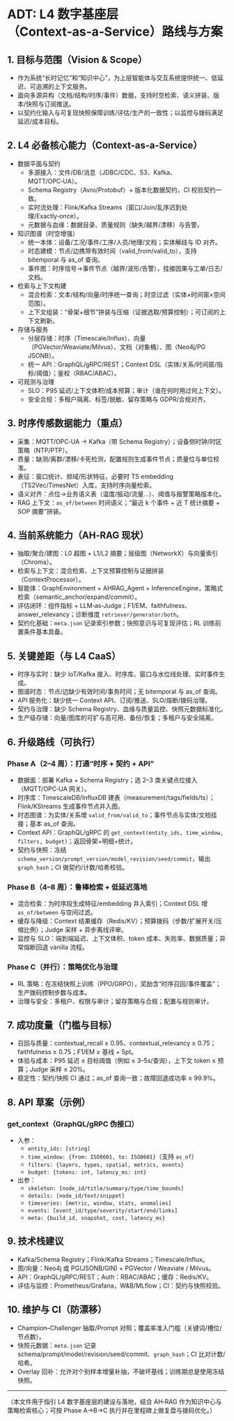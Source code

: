 # ADT: L4 数字基座层（Context‑as‑a‑Service）路线与方案

## 1. 目标与范围（Vision & Scope）
- 作为系统“长时记忆”和“知识中心”，为上层智能体与交互系统提供统一、低延迟、可追溯的上下文服务。
- 面向多源异构（文档/结构/时序/事件）数据，支持时空检索、语义拼装、版本/快照与订阅推送。
- 以契约化输入与可复现快照保障训练/评估/生产的一致性；以监控与拨码满足延迟/成本目标。

## 2. L4 必备核心能力（Context‑as‑a‑Service）
- 数据平面与契约
  - 多源接入：文件/DB/消息（JDBC/CDC、S3、Kafka、MQTT/OPC‑UA）。
  - Schema Registry（Avro/Protobuf）+ 版本化数据契约，CI 校验契约一致。
  - 实时流处理：Flink/Kafka Streams（窗口/Join/乱序迟到处理/Exactly‑once）。
  - 元数据与血缘：数据目录、质量规则（缺失/越界/漂移）与告警。
- 知识图谱（时空增强）
  - 统一本体：设备/工况/事件/工序/人员/地理/文档；实体解歧与 ID 对齐。
  - 时态建模：节点/边携带有效时间（valid_from/valid_to），支持 bitemporal 与 as_of 查询。
  - 事件图：时序信号→事件节点（越界/波形/告警），挂接因果与工单/日志/文档。
- 检索与上下文构建
  - 混合检索：文本/结构/向量/时序统一查询；时空过滤（实体×时间窗×空间范围）。
  - 上下文组装：“骨架+细节”拼装与压缩（证据选取/预算控制）；可订阅的上下文刷新。
- 存储与服务
  - 分层存储：时序（Timescale/Influx）、向量（PGVector/Weaviate/Milvus）、文档（对象桶）、图（Neo4j/PG JSONB）。
  - 统一 API：GraphQL/gRPC/REST；Context DSL（实体/关系/时间窗/指标/阈值）；鉴权（RBAC/ABAC）。
- 可观测与治理
  - SLO：P95 延迟/上下文体积/成本预算；审计（谁在何时用过何上下文）。
  - 安全合规：多租户隔离、标签/脱敏、留存策略与 GDPR/合规对齐。

## 3. 时序传感数据能力（重点）
- 采集：MQTT/OPC‑UA → Kafka（带 Schema Registry）；设备侧时钟/时区策略（NTP/PTP）。
- 质量：缺测/离群/漂移/卡死检测，配置规则生成事件节点；质量位与单位校准。
- 表征：窗口统计、频域/形状特征，必要时 TS embedding（TS2Vec/TimesNet）入库，支持时序向量检索。
- 语义对齐：点位→业务语义表（温度/振动/流量…）、阈值与报警策略版本化。
- RAG 上下文：`as_of/between` 时间语义；“最近 k 个事件 + 近 T 统计摘要 + SOP 摘要”拼装。

## 4. 当前系统能力（AH‑RAG 现状）
- 抽取/聚合/建图：L0 超图 + L1/L2 摘要；层级图（NetworkX）与向量索引（Chroma）。
- 检索与上下文：混合检索、上下文预算控制与证据拼装（ContextProcessor）。
- 智能体：GraphEnvironment + AHRAG_Agent + InferenceEngine，策略式检索（semantic_anchor/expand/commit）。
- 评估闭环：组件指标 + LLM‑as‑Judge；F1/EM、faithfulness、answer_relevancy；诊断维度 `retriever/generator/both`。
- 契约化基础：`meta.json` 记录索引参数；快照意识与可复现评估；RL 训练前置条件基本具备。

## 5. 关键差距（与 L4 CaaS）
- 时序与实时：缺少 IoT/Kafka 接入、时序库、窗口与水位线处理、实时事件生成。
- 图谱时态：节点/边缺少有效时间/事务时间；无 bitemporal 与 as_of 查询。
- API 服务化：缺少统一 Context API、订阅/推送、SLO/熔断/拨码治理。
- 契约与治理：缺少 Schema Registry、血缘与质量监控、快照元数据标准化。
- 生产级存储：向量/图库的可扩与高可用、备份/恢复；多租户与安全隔离。

## 6. 升级路线（可执行）
### Phase A（2–4 周）：打通“时序 + 契约 + API”
- 数据面：部署 Kafka + Schema Registry；选 2–3 类关键点位接入（MQTT/OPC‑UA 网关）。
- 时序库：TimescaleDB/InfluxDB 建表（measurement/tags/fields/ts）；Flink/KStreams 生成事件节点并入图。
- 时态图谱：为实体/关系增 `valid_from/valid_to`；事件节点与实体/文档挂接；基本 as_of 查询。
- Context API：GraphQL/gRPC 的 `get_context(entity_ids, time_window, filters, budget)`；返回骨架+明细+统计。
- 契约与快照：冻结 `schema_version/prompt_version/model_revision/seed/commit`，输出 `graph_hash`；CI 做契约/计数/哈希校验。

### Phase B（4–8 周）：鲁棒检索 + 低延迟落地
- 混合检索：为时序段生成特征/embedding 并入索引；Context DSL 增 `as_of/between` 与空间过滤。
- 缓存与降级：Context 结果缓存（Redis/KV）；预算拨码（步数/扩展开关/压缩比例）；Judge 采样 + 异步离线评审。
- 监控与 SLO：端到端延迟、上下文体积、token 成本、失败率、数据质量；异常熔断回退 vanilla 流程。

### Phase C（并行）：策略优化与治理
- RL 策略：在冻结快照上训练（PPO/GRPO），奖励含“时序召回/事件覆盖”；生产拨码控制步数与成本。
- 治理与安全：多租户、权限与审计；留存策略与合规；配置与规则审计。

## 7. 成功度量（门槛与目标）
- 召回与质量：contextual_recall ≥ 0.95、contextual_relevancy ≥ 0.75；faithfulness ≥ 0.75；F1/EM ≥ 基线 + 5pt。
- 体验与成本：P95 延迟 ≤ 目标阈值（例如 ≤ 3–5s/查询），上下文 token ≤ 预算；Judge 采样 ≤ 20%。
- 稳定性：契约/快照 CI 通过；as_of 查询一致；故障回退成功率 ≥ 99.9%。

## 8. API 草案（示例）
### get_context（GraphQL/gRPC 伪接口）
- 入参：
  - `entity_ids: [string]`
  - `time_window: {from: ISO8601, to: ISO8601}`（支持 `as_of`）
  - `filters: {layers, types, spatial, metrics, events}`
  - `budget: {tokens: int, latency_ms: int}`
- 出参：
  - `skeleton: [node_id/title/summary/type/time_bounds]`
  - `details: [node_id/text/snippet]`
  - `timeseries: [metric, window, stats, anomalies]`
  - `events: [event_id/type/severity/start/end/links]`
  - `meta: {build_id, snapshot, cost, latency_ms}`

## 9. 技术栈建议
- Kafka/Schema Registry；Flink/Kafka Streams；Timescale/Influx。
- 图/向量：Neo4j 或 PG(JSONB/GIN) + PGVector / Weaviate / Milvus。
- API：GraphQL/gRPC/REST；Auth：RBAC/ABAC；缓存：Redis/KV。
- 评估与监控：Prometheus/Grafana，W&B/MLflow；CI：契约与快照校验。

## 10. 维护与 CI（防漂移）
- Champion–Challenger 抽取/Prompt 对照；覆盖率准入门槛（关键词/槽位/节点数）。
- 快照元数据：`meta.json` 记录 schema/prompt/model/revision/seed/commit、`graph_hash`；CI 比对计数/哈希。
- Overlay 回补：允许对个别样本增量补抽，不破坏基线；训练期总是使用冻结快照。

---
（本文件用于指引 L4 数字基座层的建设与落地，结合 AH‑RAG 作为知识中心与策略检索核心；可按 Phase A→B→C 执行并在里程碑上做复盘与拨码优化。）

